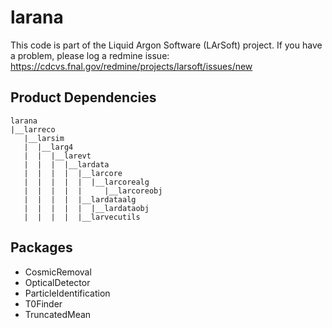 # larana

This code is part of the Liquid Argon Software (LArSoft) project.
If you have a problem, please log a redmine issue: https://cdcvs.fnal.gov/redmine/projects/larsoft/issues/new

## Product Dependencies

```
larana
|__larreco
   |__larsim
   |  |__larg4
   |  |  |__larevt
   |  |  |  |__lardata
   |  |  |  |  |__larcore
   |  |  |  |  |  |__larcorealg
   |  |  |  |  |     |__larcoreobj
   |  |  |  |  |__lardataalg
   |  |  |  |  |  |__lardataobj
   |  |  |  |  |__larvecutils
```

## Packages

- CosmicRemoval
-    OpticalDetector
-    ParticleIdentification
-  T0Finder
-  TruncatedMean


